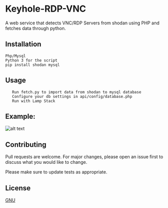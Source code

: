 # Keyhole-RDP-VNC

A web service that detects VNC/RDP Servers from shodan using PHP and fetches data through python.

## Installation

```
Php/Mysql
Python 3 for the script
pip install shodan mysql
```

## Usage

```
   Run fetch.py to import data from shodan to mysql database
   Configure your db settings in api/config/database.php
   Run with Lamp Stack
```


## Example: 
![alt text](https://raw.githubusercontent.com/codesceptre/Keyhole-VNC-RDP/master/keyhole.png)


## Contributing
Pull requests are welcome. For major changes, please open an issue first to discuss what you would like to change.

Please make sure to update tests as appropriate.

## License
[GNU]()
